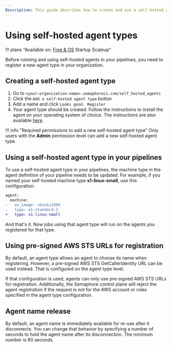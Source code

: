 ```yaml
---
Description: This guide describes how to create and use a self-hosted agent type
---
```


# Using self-hosted agent types

!!! plans "Available on: <span class="plans-box">[Free & OS](/account-management/discounts/)</span> <span class="plans-box">Startup</span> <span class="plans-box">Scaleup</span>"

Before running and using self-hosted agents in your pipelines, you need to register a new agent type in your organization.

## Creating a self-hosted agent type

1. Go to `<your-organization-name>.semaphoreci.com/self_hosted_agents`
2. Click the `Add a self-hosted agent type` button
3. Add a name and click `Looks good. Register`
4. Your agent type should be created. Follow the instructions to install the agent on your operating system of choice. The instructions are also available [here][installing-agents].


!!! info "Required permissions to add a new self-hosted agent type"
    Only users with the **Admin** permission level can add a new self-hosted agent type.    

## Using a self-hosted agent type in your pipelines

To use a self-hosted agent type in your pipelines, the machine type in the agent definition of your pipeline needs to be updated. For example, if you named your self-hosted machine type **s1-linux-small**, use this configuration:

```diff
agent:
  machine:
-   os_image: ubuntu1804
-   type: e1-standard-2
+   type: s1-linux-small
```

And that's it. Now jobs using that agent type will run on the agents you registered for that type.

## Using pre-signed AWS STS URLs for registration

By default, an agent type allows an agent to choose its name when registering. However, a pre-signed AWS STS GetCallerIdentity URL can be used instead. That is configured on the agent type level.

If that configuration is used, agents can only use pre-signed AWS STS URLs for registration. Additionally, the Semaphore control plane will reject the agent registration if the request is not for the AWS account or roles specified in the agent type configuration.

## Agent name release

By default, an agent name is immediately available for re-use after it disconnects. You can change that behavior by specifying a number of seconds to hold the agent name after its disconnection. The minimum number is 60 seconds.

[installing-agents]: ./install-self-hosted-agent.md
